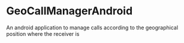 GeoCallManagerAndroid
=====================

An android application to manage calls according to the geographical position where the receiver is